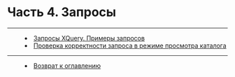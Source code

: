 # Часть 4. Запросы
***

<dd><li> <a href="XQuery.md"> Запросы XQuery. Примеры запросов</a></dd>
<dd><li> <a href="XQuery_control.md"> Проверка корректности запроса в режиме просмотра каталога</a></dd>

***



<dd><li> <a href="README.md"> Возврат к оглавлению</a></dd>
